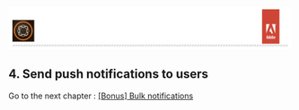 ![AEM Adobe](../chapters/images/Lab-Header.png)  

## 4. Send push notifications to users

Go to the next chapter : [[Bonus] Bulk notifications ](chapter-5.md)